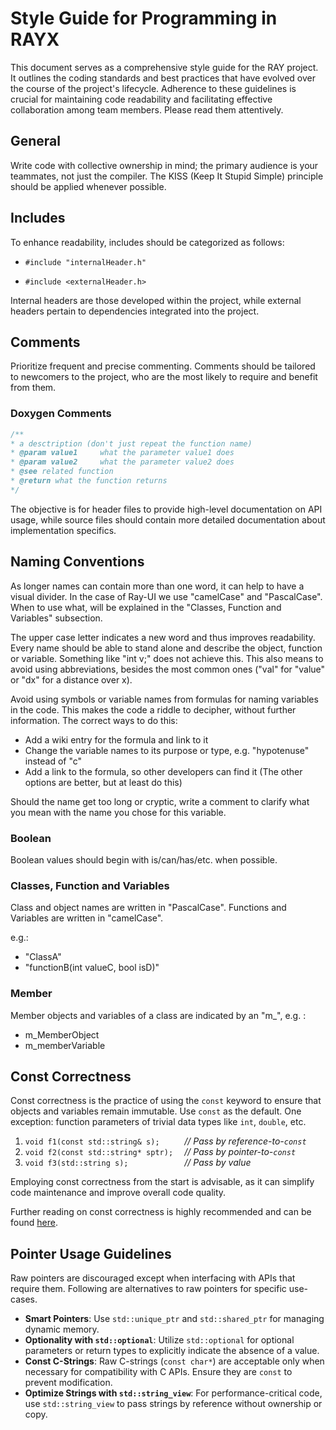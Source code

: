 # Style Guide for Programming in RAYX

This document serves as a comprehensive style guide for the RAY project. It outlines the coding standards and best practices that have evolved over the course of the project's lifecycle. Adherence to these guidelines is crucial for maintaining code readability and facilitating effective collaboration among team members. Please read them attentively.

## General

Write code with collective ownership in mind; the primary audience is your teammates, not just the compiler. The KISS (Keep It Stupid Simple) principle should be applied whenever possible.

## Includes
To enhance readability, includes should be categorized as follows:

- `#include "internalHeader.h"`

- `#include <externalHeader.h>`

Internal headers are those developed within the project, while external headers pertain to dependencies integrated into the project.


## Comments

Prioritize frequent and precise commenting. Comments should be tailored to newcomers to the project, who are the most likely to require and benefit from them.

### Doxygen Comments

```c++
/**
* a desctription (don't just repeat the function name)
* @param value1 	what the parameter value1 does
* @param value2 	what the parameter value2 does
* @see related function
* @return what the function returns
*/
```

The objective is for header files to provide high-level documentation on API usage, while source files should contain more detailed documentation about implementation specifics.

## Naming Conventions

As longer names can contain more than one word, it can help to have a visual divider. In the case of Ray-UI we use "camelCase" and "PascalCase". When to use what, will be explained in the "Classes, Function and Variables" subsection. 

The upper case letter indicates a new word and thus improves readability. Every name should be able to stand alone and describe the object, function or variable. Something like "int v;" does not achieve this. This also means to avoid using abbreviations, besides the most common ones ("val" for "value" or "dx" for a distance over x).

Avoid using symbols or variable names from formulas for naming variables in the code. This makes the code a riddle to decipher, without further information.
The correct ways to do this:
 - Add a wiki entry for the formula and link to it
 - Change the variable names to its purpose or type, e.g. "hypotenuse" instead of "c"
 - Add a link to the formula, so other developers can find it (The other options are better, but at least do this)

Should the name get too long or cryptic, write a comment to clarify what you mean with the name you chose for this variable.

### Boolean

Boolean values should begin with is/can/has/etc. when possible.

### Classes, Function and Variables

Class and object names are written in "PascalCase". Functions and Variables are written in "camelCase".

e.g.:

- "ClassA"
- "functionB(int valueC, bool isD)"

### Member

Member objects and variables of a class are indicated by an "m_", e.g. : 

- m_MemberObject 
- m_memberVariable

## Const Correctness

Const correctness is the practice of using the `const` keyword to ensure that objects and variables remain immutable. Use `const` as the default. One exception: function parameters of trivial data types like `int`, `double`, etc.

1. `void f1(const std::string& s);     ` *// Pass by reference-to-`const`*
2. `void f2(const std::string* sptr);  ` *// Pass by pointer-to-`const`*
3. `void f3(std::string s);            ` *// Pass by value*

Employing const correctness from the start is advisable, as it can simplify code maintenance and improve overall code quality.

Further reading on const correctness is highly recommended and can be found [here](https://isocpp.org/wiki/faq/const-correctness).

## Pointer Usage Guidelines
Raw pointers are discouraged except when interfacing with APIs that require them. Following are alternatives to raw pointers for specific use-cases.

- **Smart Pointers**: Use `std::unique_ptr` and `std::shared_ptr` for managing dynamic memory.
- **Optionality with `std::optional`**: Utilize `std::optional` for optional parameters or return types to explicitly indicate the absence of a value.
- **Const C-Strings**: Raw C-strings (`const char*`) are acceptable only when necessary for compatibility with C APIs. Ensure they are `const` to prevent modification.
- **Optimize Strings with `std::string_view`**: For performance-critical code, use `std::string_view` to pass strings by reference without ownership or copy.
